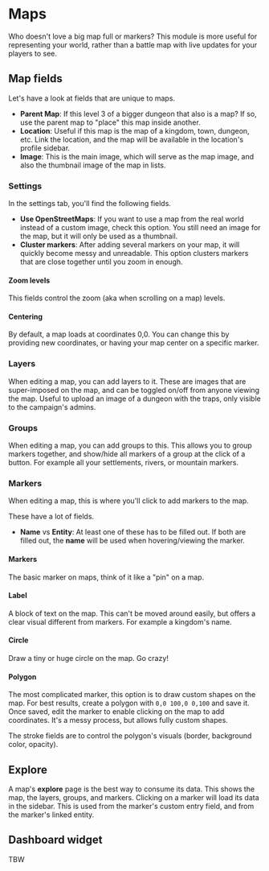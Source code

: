 # Maps

Who doesn't love a big map full or markers? This module is more useful for representing your world, rather than a battle map with live updates for your players to see.

## Map fields

Let's have a look at fields that are unique to maps.

* **Parent Map**: If this level 3 of a bigger dungeon that also is a map? If so, use the parent map to "place" this map inside another.
* **Location**: Useful if this map is the map of a kingdom, town, dungeon, etc. Link the location, and the map will be available in the location's profile sidebar.
* **Image**: This is the main image, which will serve as the map image, and also the thumbnail image of the map in lists.

### Settings

In the settings tab, you'll find the following fields.

* **Use OpenStreetMaps**: If you want to use a map from the real world instead of a custom image, check this option. You still need an image for the map, but it will only be used as a thumbnail.
* **Cluster markers**: After adding several markers on your map, it will quickly become messy and unreadable. This option clusters markers that are close together until you zoom in enough.

#### Zoom levels

This fields control the zoom (aka when scrolling on a map) levels.

#### Centering

By default, a map loads at coordinates 0,0. You can change this by providing new coordinates, or having your map center on a specific marker.

### Layers

When editing a map, you can add layers to it. These are images that are super-imposed on the map, and can be toggled on/off from anyone viewing the map. Useful to upload an image of a dungeon with the traps, only visible to the campaign's admins.

### Groups

When editing a map, you can add groups to this. This allows you to group markers together, and show/hide all markers of a group at the click of a button. For example all your settlements, rivers, or mountain markers.

### Markers

When editing a map, this is where you'll click to add markers to the map.

These have a lot of fields.

* **Name** vs **Entity**: At least one of these has to be filled out. If both are filled out, the **name** will be used when hovering/viewing the marker.

#### Markers

The basic marker on maps, think of it like a "pin" on a map.

#### Label

A block of text on the map. This can't be moved around easily, but offers a clear visual different from markers. For example a kingdom's name.

#### Circle

Draw a tiny or huge circle on the map. Go crazy!

#### Polygon

The most complicated marker, this option is to draw custom shapes on the map. For best results, create a polygon with `0,0 100,0 0,100` and save it. Once saved, edit the marker to enable clicking on the map to add coordinates. It's a messy process, but allows fully custom shapes.

The stroke fields are to control the polygon's visuals (border, background color, opacity).

## Explore

A map's **explore** page is the best way to consume its data. This shows the map, the layers, groups, and markers. Clicking on a marker will load its data in the sidebar. This is used from the marker's custom entry field, and from the marker's linked entity.

## Dashboard widget

TBW